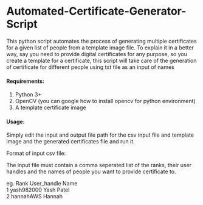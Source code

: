 # Automated-Certificate-Generator-Script

This python script automates the process of generating multiple certificates for a given list of people from a template image file. To explain it in a better way, say you need to provide digital certificates for any purpose, so you create a template for a certificate, this script will take care of the generation of certificate for different people using txt file as an input of names

#### Requirements:
  
1. Python 3+
2. OpenCV (you can google how to install opencv for python environment)
3. A template certificate image

#### Usage:
  
Simply edit the input and output file path for the csv input file and template image and the generated certificates file and run it.

Format of input csv file:
  
The input file must contain a comma seperated list of the ranks, their user handles and the names of people you want to provide certificate to.

eg. Rank  User_handle Name  
    1     yash982000    Yash Patel  
    2     hannahAWS     Hannah  
    
